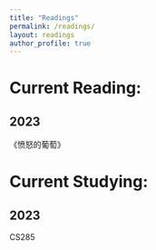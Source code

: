 ```yaml
---
title: "Readings"
permalink: /readings/
layout: readings
author_profile: true
---
```

# Current Reading:
## 2023
《愤怒的葡萄》
# Current Studying:
## 2023
CS285